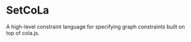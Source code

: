 # SetCoLa
A high-level constraint language for specifying graph constraints built on top of cola.js.
